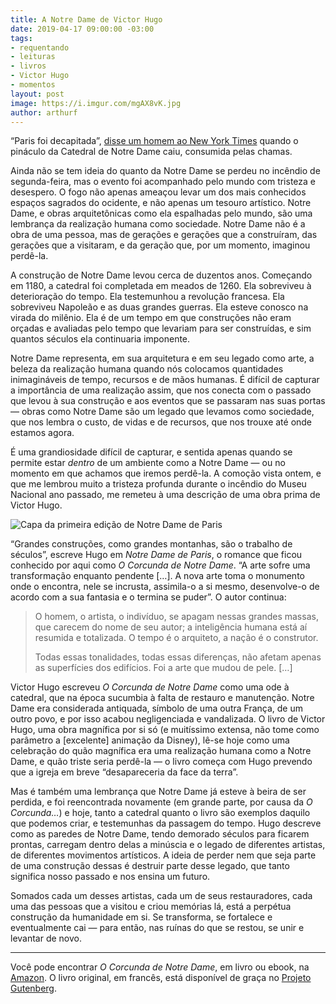 ```yaml
---
title: A Notre Dame de Victor Hugo
date: 2019-04-17 09:00:00 -03:00
tags:
- requentando
- leituras
- livros
- Victor Hugo
- momentos
layout: post
image: https://i.imgur.com/mgAX8vK.jpg
author: arthurf
---
```


“Paris foi decapitada”, [disse um homem ao New York Times](https://www.nytimes.com/2019/04/15/world/europe/notre-dame-fire.html) quando o pináculo da Catedral de Notre Dame caiu, consumida pelas chamas.

Ainda não se tem ideia do quanto da Notre Dame se perdeu no incêndio de segunda-feira, mas o evento foi acompanhado pelo mundo com tristeza e desespero. O fogo não apenas ameaçou levar um dos mais conhecidos espaços sagrados do ocidente, e não apenas um tesouro artístico. Notre Dame, e obras arquitetônicas como ela espalhadas pelo mundo, são uma lembrança da realização humana como sociedade. Notre Dame não é a obra de uma pessoa, mas de gerações e gerações que a construíram, das gerações que a visitaram, e da geração que, por um momento, imaginou perdê-la.

A construção de Notre Dame levou cerca de duzentos anos. Começando em 1180, a catedral foi completada em meados de 1260. Ela sobreviveu à deterioração do tempo. Ela testemunhou a revolução francesa. Ela sobreviveu Napoleão e as duas grandes guerras. Ela esteve conosco na virada do milênio. Ela é de um tempo em que construções não eram orçadas e avaliadas pelo tempo que levariam para ser construídas, e sim quantos séculos ela continuaria imponente.

Notre Dame representa, em sua arquitetura e em seu legado como arte, a beleza da realização humana quando nós colocamos quantidades inimagináveis de tempo, recursos e de mãos humanas. É difícil de capturar a importância de uma realização assim, que nos conecta com o passado que levou à sua construção e aos eventos que se passaram nas suas portas — obras como Notre Dame são um legado que levamos como sociedade, que nos lembra o custo, de vidas e de recursos, que nos trouxe até onde estamos agora.

É uma grandiosidade difícil de capturar, e sentida apenas quando se permite estar _dentro_ de um ambiente como a Notre Dame — ou no momento em que achamos que iremos perdê-la. A comoção vista ontem, e que me lembrou muito a tristeza profunda durante o incêndio do Museu Nacional ano passado, me remeteu à uma descrição de uma obra prima de Victor Hugo.

![Capa da primeira edição de Notre Dame de Paris](https://i.imgur.com/2B4A9tQ.jpg)

“Grandes construções, como grandes montanhas, são o trabalho de séculos”, escreve Hugo em _Notre Dame de Paris_, o romance que ficou conhecido por aqui como _O Corcunda de Notre Dame_. “A arte  sofre uma transformação enquanto pendente […]. A nova arte toma o monumento onde o encontra, nele se incrusta, assimila-o a si mesmo, desenvolve-o de acordo com a sua fantasia e o termina se puder”. O autor continua:

> O homem, o artista, o indivíduo, se apagam nessas grandes massas, que carecem do nome de seu autor; a inteligência humana está aí resumida e totalizada. O tempo é o arquiteto, a nação é o construtor.
> 
> Todas essas tonalidades, todas essas diferenças, não afetam apenas as superfícies dos edifícios. Foi a arte que mudou de pele. […]

Victor Hugo escreveu _O Corcunda de Notre Dame_ como uma ode à catedral, que na época sucumbia à falta de restauro e manutenção. Notre Dame era considerada antiquada, símbolo de uma outra França, de um outro povo, e por isso acabou negligenciada e vandalizada. O livro de Victor Hugo, uma obra magnífica por si só (e muitíssimo extensa, não tome como parâmetro a [excelente] animação da Disney), lê-se hoje como uma celebração do quão magnífica era uma realização humana como a Notre Dame, e quão triste seria perdê-la — o livro começa com Hugo prevendo que a igreja em breve “desapareceria da face da terra”.

Mas é também uma lembrança que Notre Dame já esteve à beira de ser perdida, e foi reencontrada novamente (em grande parte, por causa da _O Corcunda…_) e hoje, tanto a catedral quanto o livro são exemplos daquilo que podemos criar, e testemunhas da passagem do tempo. Hugo descreve como as paredes de Notre Dame, tendo demorado séculos para ficarem prontas, carregam dentro delas a minúscia e o legado de diferentes artistas, de diferentes movimentos artísticos. A ideia de perder nem que seja parte de uma construção dessas é destruir parte desse legado, que tanto significa nosso passado e nos ensina um futuro.

Somados cada um desses artistas, cada um de seus restauradores, cada uma das pessoas que a visitou e criou memórias lá, está a perpétua construção da humanidade em si. Se transforma, se fortalece e eventualmente cai — para então, nas ruínas do que se restou, se unir e levantar de novo.

---

Você pode encontrar _O Corcunda de Notre Dame_, em livro ou ebook, na [Amazon](https://www.amazon.com.br/Corcunda-Notre-Dame-Coleção-Clássicos/dp/8537810886/ref=sr_1_4?__mk_pt_BR=ÅMÅŽÕÑ&keywords=notre+dame+de+paris&qid=1555462631&s=gateway&sr=8-4). O livro original, em francês, está disponível de graça no [Projeto Gutenberg](http://www.gutenberg.org/ebooks/19657).
